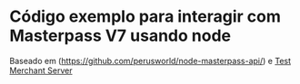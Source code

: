 # Código exemplo para interagir com Masterpass V7 usando node

Baseado em (https://github.com/perusworld/node-masterpass-api/) e [Test Merchant Server](https://github.com/Mastercard/masterpass-android-sample-app/tree/master/Test-Merchant-Server)


